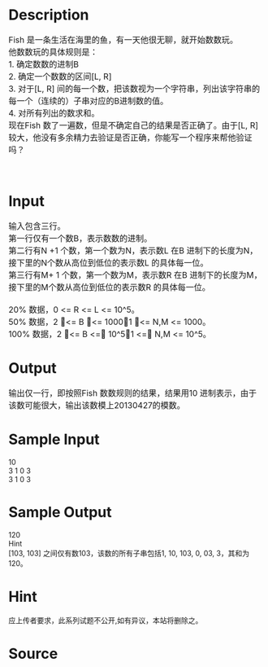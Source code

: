 
# Description

<div class="content"><div align="left"><span style="font-size: 12pt">Fish </span><span style="font-size: 12pt">是一条生活在海里的鱼，有一天他很无聊，就开始数数玩。</span></div>
<div align="left"><span style="font-size: 12pt">他数数玩的具体规则是：</span></div>
<div align="left"><span style="font-size: 12pt">1. </span><span style="font-size: 12pt">确定数数的进制B</span></div>
<div align="left"><span style="font-size: 12pt">2. </span><span style="font-size: 12pt">确定一个数数的区间[L, R]</span></div>
<div align="left"><span style="font-size: 12pt">3. </span><span style="font-size: 12pt">对于[L, R] 间的每一个数，把该数视为一个字符串，列出该字符串的每一个（连续的）子串对应的B进制数的值。</span></div>
<div align="left"><span style="font-size: 12pt">4. </span><span style="font-size: 12pt">对所有列出的数求和。</span></div>
<div align="left"><span style="font-size: 12pt">现在Fish 数了一遍数，但是不确定自己的结果是否正确了。由于[L, R] 较大，他没有多余精力去验证是否正确，你能写一个程序来帮他验证吗？</span></div>
<div align="left"> </div>
<div style="margin: 0cm 0cm 12pt" align="left"> </div></div>

# Input

<div class="content"><div align="left"><span style="font-size: 12pt">输入包含三行。<br/>
第一行仅有一个数B，表示数数的进制。<br/>
第二行有N +1 个数，第一个数为N，表示数L 在B 进制下的长度为N，接下里的N个数从高位到低位的表示数L 的具体每一位。<br/>
第三行有M+ 1 个数，第一个数为M，表示数R 在B 进制下的长度为M，接下里的M个数从高位到低位的表示数R 的具体每一位。<br/>
<br/>
20% 数据，0 &lt;= R &lt;= L &lt;= 10^5。<br/>
50% 数据，2 &lt;= B &lt;= 1000，1 &lt;= N,M &lt;= 1000。<br/>
100% 数据，2 &lt;= B &lt;= 10^5，1 &lt;= N,M &lt;= 10^5。 </span></div></div>

# Output

<div class="content"><div align="left"><span style="font-size: 12pt">输出仅一行，即按照Fish 数数规则的结果，结果用10 进制表示，由于该数可能很大，输出该数模上20130427的模数。 </span></div></div>

# Sample Input

<div class="content"><span class="sampledata">10<br/>
3 1 0 3<br/>
3 1 0 3<br/>
</span></div>

# Sample Output

<div class="content"><span class="sampledata">120<br/>
Hint<br/>
[103, 103] 之间仅有数103，该数的所有子串包括1, 10, 103, 0, 03, 3，其和为120。</span></div>

# Hint

<div class="content"><p></p><p>应上传者要求，此系列试题不公开,如有异议，本站将删除之。</p><p></p></div>

# Source

<div class="content"><p><a href="problemset.php?search="></a></p></div>


